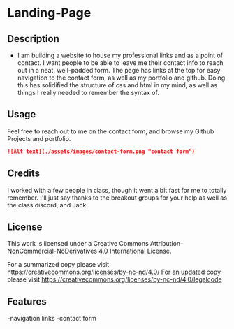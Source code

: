 # Landing-Page
## Description

- I am building a website to house my professional links and as a point of contact. I want people to be able to leave me their contact info to reach out in a neat, well-padded form. The page has links at the top for easy navigation to the contact form, as well as my portfolio and github. Doing this has solidified the structure of css and html in my mind, as well as things I really needed to remember the syntax of.

## Usage

Feel free to reach out to me on the contact form, and browse my Github Projects and portfolio.

```md
![Alt text](./assets/images/contact-form.png "contact form") 
```

## Credits

I worked with a few people in class, though it went a bit fast for me to totally remember. I'll just say thanks to the breakout groups for your help as well as the class discord, and Jack.

## License

This work is licensed under a Creative Commons Attribution-NonCommercial-NoDerivatives 4.0 International License.

For a summarized copy please visit https://creativecommons.org/licenses/by-nc-nd/4.0/ For an updated copy please visit https://creativecommons.org/licenses/by-nc-nd/4.0/legalcode


## Features
-navigation links
-contact form
